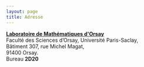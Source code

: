 ```yaml
---
layout: page
title: Adresse
---
```


[**Laboratoire de Mathématiques d'Orsay**](https://www.imo.universite-paris-saclay.fr/fr/)  
Faculté des Sciences d’Orsay, Université Paris-Saclay,  
Bâtiment 307, rue Michel Magat,  
91400 Orsay.  
Bureau **2D20**  
